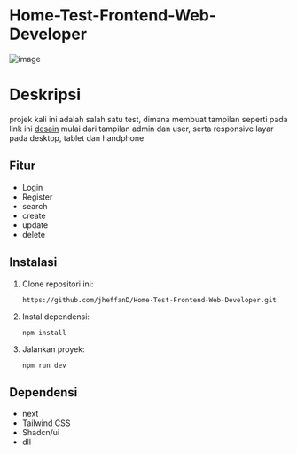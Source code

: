 # Home-Test-Frontend-Web-Developer

![image](https://github.com/user-attachments/assets/28e6e9cc-e1fa-45a9-b021-afbe86e3b4e3)

# Deskripsi
projek kali ini adalah salah satu test, dimana membuat tampilan seperti pada link ini [desain](https://www.figma.com/design/lViPj6XCC3YPnUIrr6W5rx/Home-Test-Frontend-Web-Developer?node-id=2001-350&p=f&t=k594P9Fl5Rw90d7f-0) 
mulai dari tampilan admin dan user, serta responsive layar pada desktop, tablet dan handphone

## Fitur
- Login
- Register
- search
- create
- update
- delete

## Instalasi
1. Clone repositori ini:
   ```
   https://github.com/jheffanD/Home-Test-Frontend-Web-Developer.git
   ```
2. Instal dependensi:
   ```
   npm install
   ```
3. Jalankan proyek:
   ```
   npm run dev
   ```

## Dependensi
- next
- Tailwind CSS
- Shadcn/ui
- dll


